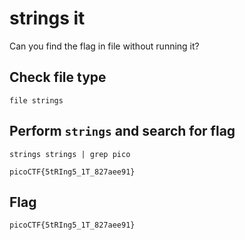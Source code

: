 # strings it

Can you find the flag in file without running it?

## Check file type

```
file strings
```

## Perform `strings` and search for flag

```
strings strings | grep pico

picoCTF{5tRIng5_1T_827aee91}
```

## Flag

```
picoCTF{5tRIng5_1T_827aee91}
```

